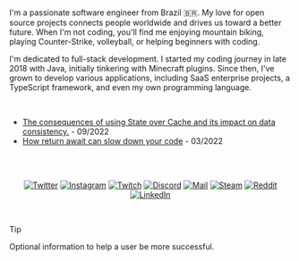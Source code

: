<br />

I'm a passionate software engineer from Brazil 🇧🇷. My love for open source projects connects people worldwide and drives us toward a better future. When I'm not coding, you'll find me enjoying mountain biking, playing Counter-Strike, volleyball, or helping beginners with coding.

I'm dedicated to full-stack development. I started my coding journey in late 2018 with Java, initially tinkering with Minecraft plugins. Since then, I've grown to develop various applications, including SaaS enterprise projects, a TypeScript framework, and even my own programming language.

<br />

- [The consequences of using State over Cache and its impact on data consistency.](https://arthur.place/implications-of-cache-or-state) - 09/2022
- [How return await can slow down your code](https://arthur.place/the-cost-of-return-await) - 03/2022

<br />
<br />

<div align="center">

[![Twitter](https://img.shields.io/badge/Twitter-black?style=flat-square&logo=twitter)](https://twitter.com/arthurfiorette)
[![Instagram](https://img.shields.io/badge/Instagram-black?style=flat-square&logo=instagram)](https://instagram.com/arthurfiorette)
[![Twitch](https://img.shields.io/badge/Twitch-black?style=flat-square&logo=twitch)](https://twitch.tv.com/arthurfiorette)
[![Discord](https://img.shields.io/badge/Discord-black?style=flat-square&logo=discord)](https://discordapp.com/users/339896687466381312)
[![Mail](https://img.shields.io/badge/Mail-black?style=flat-square&logo=gmail)](mailto://contato@arthur.place)
[![Steam](https://img.shields.io/badge/Steam-black?style=flat-square&logo=steam)](https://steamcommunity.com/profiles/76561198850668121)
[![Reddit](https://img.shields.io/badge/Reddit-black?style=flat-square&logo=reddit)](https://www.reddit.com/user/Hazork_)
[![LinkedIn](https://img.shields.io/badge/LinkedIn-black?style=flat-square&logo=linkedIn&logoColor=0073B1)](https://linkedin.com/in/arthurfiorette)</div>

<br />

> [!TIP]
> Optional information to help a user be more successful.
